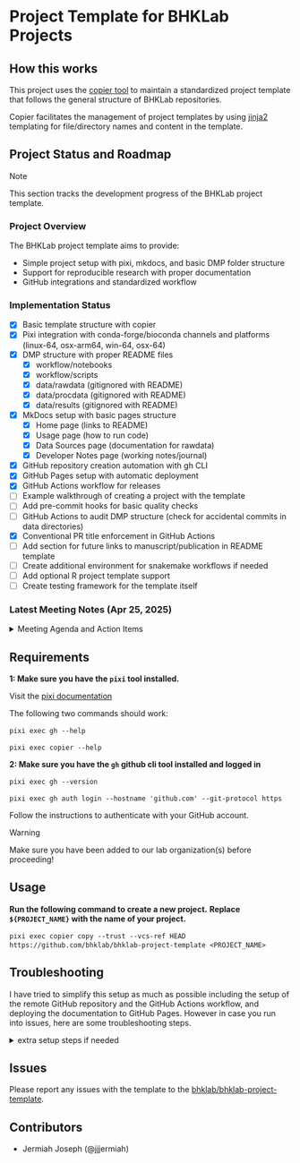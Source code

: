 # Project Template for BHKLab Projects

## How this works

This project uses the [copier tool](https://copier.readthedocs.io) to maintain
a standardized project template that follows the general structure of BHKLab
repositories.

Copier facilitates the management of project templates by
using [jinja2](https://jinja.palletsprojects.com/) templating for file/directory
names and content in the template.

## Project Status and Roadmap

> [!NOTE]
> This section tracks the development progress of the BHKLab project template.

### Project Overview

The BHKLab project template aims to provide:

- Simple project setup with pixi, mkdocs, and basic DMP folder structure
- Support for reproducible research with proper documentation
- GitHub integrations and standardized workflow

### Implementation Status

- [x] Basic template structure with copier
- [x] Pixi integration with conda-forge/bioconda channels and platforms (linux-64, osx-arm64, win-64, osx-64)
- [x] DMP structure with proper README files
  - [x] workflow/notebooks
  - [x] workflow/scripts
  - [x] data/rawdata (gitignored with README)
  - [x] data/procdata (gitignored with README)
  - [x] data/results (gitignored with README)
- [x] MkDocs setup with basic pages structure
  - [x] Home page (links to README)
  - [x] Usage page (how to run code)
  - [x] Data Sources page (documentation for rawdata)
  - [x] Developer Notes page (working notes/journal)
- [x] GitHub repository creation automation with gh CLI
- [x] GitHub Pages setup with automatic deployment
- [x] GitHub Actions workflow for releases
- [ ] Example walkthrough of creating a project with the template
- [ ] Add pre-commit hooks for basic quality checks
- [ ] GitHub Actions to audit DMP structure (check for accidental commits in data directories)
- [x] Conventional PR title enforcement in GitHub Actions
- [ ] Add section for future links to manuscript/publication in README template
- [ ] Create additional environment for snakemake workflows if needed
- [ ] Add optional R project template support
- [ ] Create testing framework for the template itself

### Latest Meeting Notes (Apr 25, 2025)

<details>
<summary>Meeting Agenda and Action Items</summary>

**Template Ideas:**

- Simple/Project structure with pixi, mkdocs, basic DMP folder setup
- Package development templates for R and Python with project toml, ruff, CodeRabbit, Code coverage

**MkDocs Components:**

- Home
- How to run code
- Where to get data
- Working notes
- Documenting symbolic links

**GitHub Actions:**

- Check for presence of rawdata, procdata, results directories
- Documentation audits
- Optional CodeRabbit integration

**Action Items:**

- Complete initial template structure ✓
- Document DMP best practices ✓
- Setup GitHub Actions workflows 🚧
- Test with real projects 🚧

</details>

## Requirements

**1: Make sure you have the `pixi` tool installed.**

Visit the [pixi documentation](https://pixi.sh)

The following two commands should work:

```console
pixi exec gh --help
```

```console
pixi exec copier --help
```

**2: Make sure you have the `gh` github cli tool installed and logged in**

```console
pixi exec gh --version
```

```console
pixi exec gh auth login --hostname 'github.com' --git-protocol https
```

Follow the instructions to authenticate with your GitHub account.

> [!WARNING]
> Make sure you have been added to our lab organization(s) before proceeding!

## Usage

**Run the following command to create a new project.**
**Replace `${PROJECT_NAME}` with the name of your project.**

```console
pixi exec copier copy --trust --vcs-ref HEAD https://github.com/bhklab/bhklab-project-template <PROJECT_NAME>
```

## Troubleshooting

I have tried to simplify this setup as much as possible including the setup
of the remote GitHub repository and the GitHub Actions workflow, and deploying
the documentation to GitHub Pages.
However in case you run into issues, here are some troubleshooting steps.

<details>
<summary>extra setup steps if needed</summary>

## Setting up GitHub Actions

**Step 1: Go to `settings` > `Actions` > `General` in your GitHub repository.**
![actions-general](./assets/actions-general-settings.png)

**Step 2: Select `Allow all actions and reusable workflows` in the `Workflow permissions` section + CLICK `Save`**
![actions-permissions](./assets/actions-permissions-settings.png)

**Step 3: Scroll down to the `Workflow permissions` section and select `Read and write permissions AND Allow GitHub Actions to create and approve pull requests`**
![actions-permissions](./assets/actions-permissions-settings-2.png)

## Setting up GitHub Pages

>[!NOTE]
> Before being able to deploy the documentation, you need to set up GitHub Pages.
> This is a one-time setup for the repository. The documentation will be deployed
> automatically to GitHub Pages when you push to the `main` branch.
> However, you need to create a `gh-pages` branch in your repository.
> You can do this by running the following command:
    ```console
    git branch gh-pages
    git push origin gh-pages
    ```
> This is only possible after you have created the repository on GitHub.

The template will use mkdocs to build the documentation and deploy it to GitHub Pages.
To set up GitHub Pages, follow these steps:
**Step 1: Go to `settings` > `Pages` in your GitHub repository.**

**Step 2: Select `Deploy from a branch` in the `Source` section.**

**Step 3: Select `gh-pages` branch and `/ (root)` folder in the `Branch` section.**

**Step 4: Click `Save`.**
![gh-pages](./assets/gh-pages-settings.png)

</details>

## Issues

Please report any issues with the template to the
[bhklab/bhklab-project-template](https://github.com/bhklab/bhklab-project-template).

## Contributors

- Jermiah Joseph (@jjjermiah)
